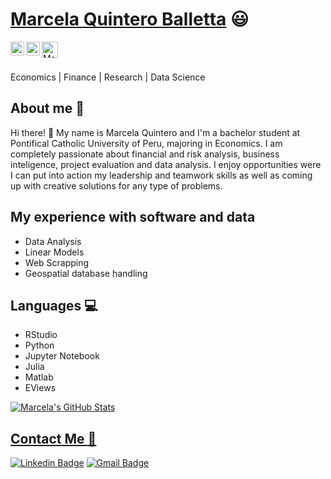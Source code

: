
 # <a href="https://www.linkedin.com/in/marcela-giuliana-quintero-balletta-01a581251/">Marcela Quintero Balletta</a> :smiley:
 
</a>
<a href="https://linkedin.com/in/marcela-giuliana-quintero-balletta-01a581251/">
  <img align="left" alt="Marcela's Linkdein" width="22px" src="https://cdn.jsdelivr.net/npm/simple-icons@v3/icons/linkedin.svg" />
</a>
<a href="https://github.com/marcelagiuliana">
  <img align="left" alt="Marcela's Github" width="22px" src="https://cdn.jsdelivr.net/npm/simple-icons@v3/icons/github.svg" />
</a>
 <a href="mailto:a20191445@pucp.edu.pe">
    <img align="left" alt="Marcela | Gmail" width="26px" src="https://github.com/TheDudeThatCode/TheDudeThatCode/blob/master/Assets/Gmail.svg" />
</a>


<br/>
<br/>

Economics | Finance | Research | Data Science

## About me 🌼

Hi there! 👋 My name is Marcela Quintero and I'm a bachelor student at Pontifical Catholic University of Peru, majoring in Economics. I am completely passionate about financial and risk analysis, business inteligence, project evaluation and data analysis. I enjoy opportunities were I can put into action my leadership and teamwork skills as well as coming up with creative solutions for any type of problems. 

## My experience with software and data
- Data Analysis 
- Linear Models
- Web Scrapping
- Geospatial database handling

## Languages 💻
- RStudio
- Python
- Jupyter Notebook
- Julia
- Matlab
- EViews


<a href="https://github.com/marcelagiuliana">
  
<img src="https://github-readme-stats.vercel.app/api?username=marcelagiuliana&&show_icons=true&theme=radical&line_height=27&v=5" alt="Marcela's GitHub Stats" />

 


##  Contact Me :speech_balloon:
[![Linkedin Badge](https://img.shields.io/badge/-marcelagiuliana-blue?style=flat-square&logo=Linkedin&logoColor=white&link=https://www.linkedin.com/in/ashwanisng/)](https://www.linkedin.com/in/marcela-giuliana-quintero-balletta-01a581251/) [![Gmail Badge](https://img.shields.io/badge/-a20191445@pucp.edu.pe-c14438?style=flat-square&logo=Gmail&logoColor=white&link=mailto:a20191445@pucp.edu.pe)](mailto:a20191445@pucp.edu.pe) 









